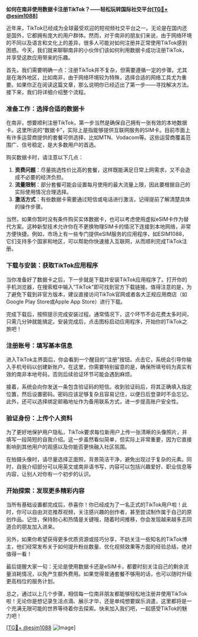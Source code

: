 **如何在南非使用数据卡注册TikTok？——轻松玩转国际社交平台[[TG💪+ @esim1088](https://t.me/s/esim1088)]**

近年来，TikTok已经成为全球最受欢迎的短视频社交平台之一。无论是在国内还是国外，它都拥有庞大的用户群体。然而，对于南非的朋友们来说，由于网络环境的不同以及语言和文化上的差异，很多人可能对如何注册并正常使用TikTok感到困惑。今天，我们就来聊聊南非的小伙伴们该如何利用数据卡成功注册TikTok，并享受这款应用带来的乐趣。

首先，我们需要明确一点：注册TikTok并不复杂，但需要遵循一定的步骤。尤其是在海外地区，比如南非，由于网络环境较为特殊，选择合适的网络工具尤为重要。如果你正在阅读这篇文章，那么说明你已经迈出了第一步——寻找解决方法。接下来，我们将详细介绍整个流程。

### 准备工作：选择合适的数据卡

在南非，想要顺利注册TikTok，第一步当然是确保自己拥有一张有效的本地数据卡。这里所说的“数据卡”，实际上是指能够提供互联网服务的SIM卡。目前市面上有许多运营商提供的套餐可供选择，比如MTN、Vodacom等。这些运营商覆盖范围广、信号稳定，是大多数用户的首选。

购买数据卡时，请注意以下几点：

1. **资费问题**：尽量挑选性价比高的套餐，这样既能满足日常上网需求，又不会造成不必要的经济负担。
2. **流量限制**：部分套餐可能会设置每月使用的最大流量上限，因此要根据自己的实际使用情况合理选择。
3. **激活方式**：有些数据卡需要通过短信或电话进行激活，记得提前了解清楚具体的操作步骤。

当然，如果你暂时没有条件购买实体数据卡，也可以考虑使用虚拟eSIM卡作为替代方案。这种新型技术允许你在不更换物理SIM卡的情况下连接到本地网络，非常方便快捷。例如，市场上有一些专门提供eSIM服务的应用程序，如ESIM1088，它们支持多个国家和地区，可以帮助你快速接入互联网，从而顺利完成TikTok注册。

### 下载与安装：获取TikTok应用程序

当你准备好了数据卡之后，下一步就是下载并安装TikTok应用程序了。打开你的手机浏览器，在搜索框中输入“TikTok”即可找到官方下载链接。值得注意的是，为了避免下载到非官方版本，建议直接访问TikTok官网或者各大正规应用商店（如Google Play Store或Apple App Store）进行下载。

完成下载后，按照提示完成安装过程。通常情况下，这个环节不会花费太多时间，只需几分钟就能搞定。安装完成后，点击图标启动应用程序，开始你的TikTok之旅吧！

### 注册账号：填写基本信息

进入TikTok主界面后，你会看到一个醒目的“注册”按钮。点击它，系统会引导你输入手机号码以创建新账户。在这里，你需要特别留意的是，确保所填号码为真实有效的南非本地号码，否则后续验证环节可能会遇到麻烦。

接着，系统会向你发送一条包含验证码的短信。收到验证码后，将其正确填入指定位置，然后设置密码。密码应该足够复杂且容易记住，以便日后登录时不会忘记。此外，还可以选择绑定邮箱地址作为备用联系方式，进一步提高账户安全性。

### 验证身份：上传个人资料

为了更好地保护用户隐私，TikTok要求每位新用户上传一张清晰的头像照片，并填写一段简短的自我介绍。这一步虽然看似简单，但实际上非常重要，因为它直接影响到其他用户的观感以及你能否更快融入社区氛围。

在拍摄头像时，请尽量选择正面照，背景简洁干净，避免出现过于复杂的元素。同时，自我介绍部分可以用英文或南非语书写，内容可以包括兴趣爱好、职业信息等内容，让别人对你有一个初步的认识。

### 开始探索：发现更多精彩内容

当所有基础设置都完成后，恭喜你！你已经成为了一名正式的TikTok用户啦！此时，你可以自由浏览推荐视频，关注感兴趣的创作者，甚至尝试制作属于自己的原创作品。记住，保持耐心和热情是关键哦，随着时间推移，你会发现越来越多志同道合的朋友加入进来。

另外，如果你希望获得更多优质资源或技巧分享，不妨关注一些知名的TikTok博主，他们经常发布关于如何提升粉丝数量、优化视频效果等方面的经验总结，绝对值得一看！

最后提醒大家一句：无论是使用数据卡还是eSIM卡，都要时刻关注自己的剩余流量消耗情况，以免产生额外费用。如果觉得普通套餐不够用的话，也可以随时升级更高档位的服务计划。

总之，通过以上几个步骤，相信每一位南非朋友都能够轻松地注册并使用TikTok啦！无论你是想记录生活点滴、展示才华，还是单纯想要娱乐消遣，这里都将是一个充满无限可能的世界等待着你去探索。快来加入我们吧，一起感受TikTok的魅力吧！

[[TG💪+ @esim1088](https://t.me/s/esim1088) ![Image](https://i.postimg.cc/4NQfJmqS/Snipaste-2025-05-13-00-14-12.png)]